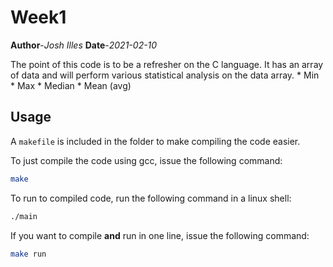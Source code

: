 # Week1
**Author**-*Josh Illes*
**Date**-*2021-02-10*

The point of this code is to be a refresher on the C language.  It has an array of data and will perform various statistical analysis on the data array.
    * Min
    * Max
    * Median
    * Mean (avg)

## Usage

A `makefile` is included in the folder to make compiling the code easier.

To just compile the code using gcc, issue the following command:
```bash
make
```

To run to compiled code, run the following command in a linux shell:
```bash
./main
```

If you want to compile **and** run in one line, issue the following command:
```bash
make run
```